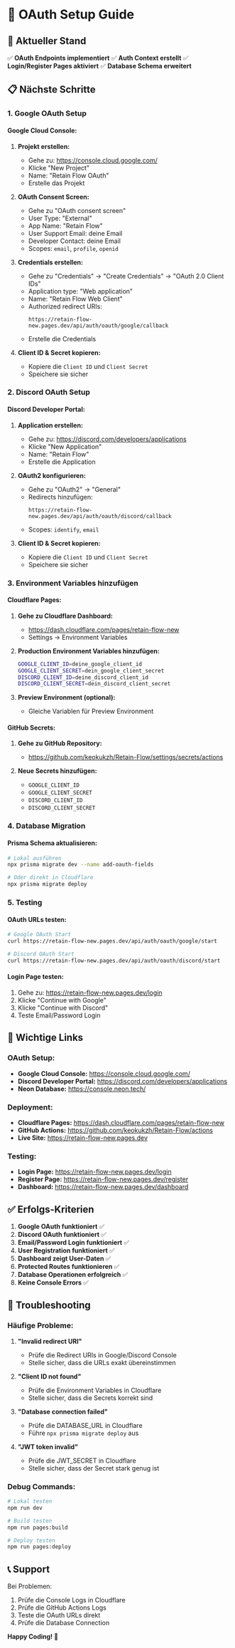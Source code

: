 # 🔐 OAuth Setup Guide

## 🎯 Aktueller Stand

✅ **OAuth Endpoints implementiert**
✅ **Auth Context erstellt**
✅ **Login/Register Pages aktiviert**
✅ **Database Schema erweitert**

## 📋 Nächste Schritte

### **1. Google OAuth Setup**

#### **Google Cloud Console:**
1. **Projekt erstellen:**
   - Gehe zu: https://console.cloud.google.com/
   - Klicke "New Project"
   - Name: "Retain Flow OAuth"
   - Erstelle das Projekt

2. **OAuth Consent Screen:**
   - Gehe zu "OAuth consent screen"
   - User Type: "External"
   - App Name: "Retain Flow"
   - User Support Email: deine Email
   - Developer Contact: deine Email
   - Scopes: `email`, `profile`, `openid`

3. **Credentials erstellen:**
   - Gehe zu "Credentials" → "Create Credentials" → "OAuth 2.0 Client IDs"
   - Application type: "Web application"
   - Name: "Retain Flow Web Client"
   - Authorized redirect URIs:
     ```
     https://retain-flow-new.pages.dev/api/auth/oauth/google/callback
     ```
   - Erstelle die Credentials

4. **Client ID & Secret kopieren:**
   - Kopiere die `Client ID` und `Client Secret`
   - Speichere sie sicher

### **2. Discord OAuth Setup**

#### **Discord Developer Portal:**
1. **Application erstellen:**
   - Gehe zu: https://discord.com/developers/applications
   - Klicke "New Application"
   - Name: "Retain Flow"
   - Erstelle die Application

2. **OAuth2 konfigurieren:**
   - Gehe zu "OAuth2" → "General"
   - Redirects hinzufügen:
     ```
     https://retain-flow-new.pages.dev/api/auth/oauth/discord/callback
     ```
   - Scopes: `identify`, `email`

3. **Client ID & Secret kopieren:**
   - Kopiere die `Client ID` und `Client Secret`
   - Speichere sie sicher

### **3. Environment Variables hinzufügen**

#### **Cloudflare Pages:**
1. **Gehe zu Cloudflare Dashboard:**
   - https://dash.cloudflare.com/pages/retain-flow-new
   - Settings → Environment Variables

2. **Production Environment Variables hinzufügen:**
   ```bash
   GOOGLE_CLIENT_ID=deine_google_client_id
   GOOGLE_CLIENT_SECRET=dein_google_client_secret
   DISCORD_CLIENT_ID=deine_discord_client_id
   DISCORD_CLIENT_SECRET=dein_discord_client_secret
   ```

3. **Preview Environment (optional):**
   - Gleiche Variablen für Preview Environment

#### **GitHub Secrets:**
1. **Gehe zu GitHub Repository:**
   - https://github.com/keokukzh/Retain-Flow/settings/secrets/actions

2. **Neue Secrets hinzufügen:**
   - `GOOGLE_CLIENT_ID`
   - `GOOGLE_CLIENT_SECRET`
   - `DISCORD_CLIENT_ID`
   - `DISCORD_CLIENT_SECRET`

### **4. Database Migration**

#### **Prisma Schema aktualisieren:**
```bash
# Lokal ausführen
npx prisma migrate dev --name add-oauth-fields

# Oder direkt in Cloudflare
npx prisma migrate deploy
```

### **5. Testing**

#### **OAuth URLs testen:**
```bash
# Google OAuth Start
curl https://retain-flow-new.pages.dev/api/auth/oauth/google/start

# Discord OAuth Start
curl https://retain-flow-new.pages.dev/api/auth/oauth/discord/start
```

#### **Login Page testen:**
1. Gehe zu: https://retain-flow-new.pages.dev/login
2. Klicke "Continue with Google"
3. Klicke "Continue with Discord"
4. Teste Email/Password Login

## 🔗 Wichtige Links

### **OAuth Setup:**
- **Google Cloud Console:** https://console.cloud.google.com/
- **Discord Developer Portal:** https://discord.com/developers/applications
- **Neon Database:** https://console.neon.tech/

### **Deployment:**
- **Cloudflare Pages:** https://dash.cloudflare.com/pages/retain-flow-new
- **GitHub Actions:** https://github.com/keokukzh/Retain-Flow/actions
- **Live Site:** https://retain-flow-new.pages.dev

### **Testing:**
- **Login Page:** https://retain-flow-new.pages.dev/login
- **Register Page:** https://retain-flow-new.pages.dev/register
- **Dashboard:** https://retain-flow-new.pages.dev/dashboard

## ✅ Erfolgs-Kriterien

1. **Google OAuth funktioniert** ✅
2. **Discord OAuth funktioniert** ✅
3. **Email/Password Login funktioniert** ✅
4. **User Registration funktioniert** ✅
5. **Dashboard zeigt User-Daten** ✅
6. **Protected Routes funktionieren** ✅
7. **Database Operationen erfolgreich** ✅
8. **Keine Console Errors** ✅

## 🚨 Troubleshooting

### **Häufige Probleme:**

1. **"Invalid redirect URI"**
   - Prüfe die Redirect URIs in Google/Discord Console
   - Stelle sicher, dass die URLs exakt übereinstimmen

2. **"Client ID not found"**
   - Prüfe die Environment Variables in Cloudflare
   - Stelle sicher, dass die Secrets korrekt sind

3. **"Database connection failed"**
   - Prüfe die DATABASE_URL in Cloudflare
   - Führe `npx prisma migrate deploy` aus

4. **"JWT token invalid"**
   - Prüfe die JWT_SECRET in Cloudflare
   - Stelle sicher, dass der Secret stark genug ist

### **Debug Commands:**
```bash
# Lokal testen
npm run dev

# Build testen
npm run pages:build

# Deploy testen
npm run pages:deploy
```

## 📞 Support

Bei Problemen:
1. Prüfe die Console Logs in Cloudflare
2. Prüfe die GitHub Actions Logs
3. Teste die OAuth URLs direkt
4. Prüfe die Database Connection

**Happy Coding! 🚀**
